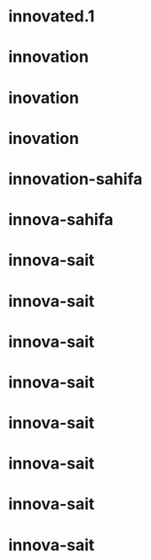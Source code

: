 # innovated.1
# innovation
# inovation
# inovation
# innovation-sahifa
# innova-sahifa
# innova-sait
# innova-sait
# innova-sait
# innova-sait
# innova-sait
# innova-sait
# innova-sait
# innova-sait
